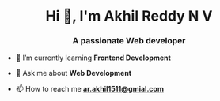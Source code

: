 <h1 align="center">Hi 👋, I'm Akhil Reddy N V</h1>
<h3 align="center">A passionate Web developer</h3>

- 🌱 I’m currently learning **Frontend Development**

- 💬 Ask me about **Web Development**

- 📫 How to reach me **ar.akhil1511@gmial.com**

